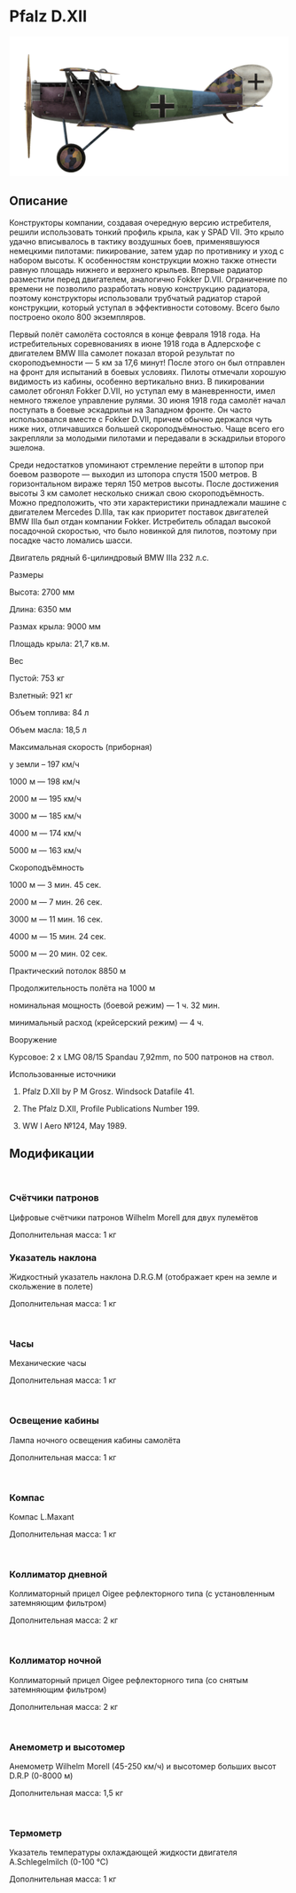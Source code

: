 # Pfalz D.XII
  

  
![pfalzd12](../images/pfalzd12.png)
  

  
## Описание
  

  
Конструкторы компании, создавая очередную версию истребителя, решили использовать тонкий профиль крыла, как у SPAD VII. Это крыло удачно вписывалось в тактику воздушных боев, применявшуюся немецкими пилотами: пикирование, затем удар по противнику и уход с набором высоты. К особенностям конструкции можно также отнести равную площадь нижнего и верхнего крыльев. Впервые радиатор разместили перед двигателем, аналогично Fokker D.VII. Ограничение по времени не позволило разработать новую конструкцию радиатора, поэтому конструкторы использовали трубчатый радиатор старой конструкции, который уступал в эффективности сотовому. Всего было построено около 800 экземпляров.
  

  
Первый полёт самолёта состоялся в конце февраля 1918 года. На истребительных соревнованиях в июне 1918 года в Адлерсхофе с двигателем BMW IIIa самолет показал второй результат по скороподъемности — 5 км за 17,6 минут! После этого он был отправлен на фронт для испытаний в боевых условиях. Пилоты отмечали хорошую видимость из кабины, особенно вертикально вниз. В пикировании самолет обгонял Fokker D.VII, но уступал ему в маневренности, имел немного тяжелое управление рулями. 30 июня 1918 года самолёт начал поступать в боевые эскадрильи на Западном фронте. Он часто использовался вместе с Fokker D.VII, причем обычно держался чуть ниже них, отличавшихся большей скороподъёмностью. Чаще всего его закрепляли за молодыми пилотами и передавали в эскадрильи второго эшелона.
  

  
Среди недостатков упоминают стремление перейти в штопор при боевом развороте — выходил из штопора спустя 1500 метров. В горизонтальном вираже терял 150 метров высоты. После достижения высоты 3 км самолет несколько снижал свою скороподъёмность. Можно предположить, что эти характеристики принадлежали машине с двигателем Mercedes D.IIIa, так как приоритет поставок двигателей BMW IIIa был отдан компании Fokker. Истребитель обладал высокой посадочной скоростью, что было новинкой для пилотов, поэтому при посадке часто ломались шасси.
  

  

  
Двигатель рядный 6-цилиндровый BMW IIIa 232 л.с.
  

  
Размеры
  
Высота: 2700 мм
  
Длина: 6350 мм
  
Размах крыла: 9000 мм
  
Площадь крыла: 21,7 кв.м.
  

  
Вес
  
Пустой: 753 кг
  
Взлетный: 921 кг
  
Объем топлива: 84 л
  
Объем масла: 18,5 л
  

  
Максимальная скорость (приборная)
  
у земли – 197 км/ч
  
1000 м — 198 км/ч
  
2000 м — 195 км/ч
  
3000 м — 185 км/ч
  
4000 м — 174 км/ч
  
5000 м — 163 км/ч
  

  
Скороподъёмность
  
1000 м — 3 мин. 45 сек.
  
2000 м — 7 мин. 26 сек.
  
3000 м — 11 мин. 16 сек.
  
4000 м — 15 мин. 24 сек.
  
5000 м — 20 мин. 02 сек.
  

  
Практический потолок 8850 м
  

  
Продолжительность полёта на 1000 м
  
номинальная мощность (боевой режим) — 1 ч. 32 мин.
  
минимальный расход (крейсерский режим) — 4 ч.
  

  
Вооружение
  
Курсовое: 2 х LMG 08/15 Spandau 7,92mm, по 500 патронов на ствол.
  

  
Использованные источники
  
1) Pfalz D.XII by P M Grosz. Windsock Datafile 41.
  
2) The Pfalz D.XII, Profile Publications Number 199.
  
3) WW I Aero №124, May 1989.
  

  
## Модификации
  
﻿
  
  
### Счётчики патронов
  

  
Цифровые счётчики патронов Wilhelm Morell для двух пулемётов
  
Дополнительная масса: 1 кг﻿
  
  
### Указатель наклона
  

  
Жидкостный указатель наклона D.R.G.M (отображает крен на земле и скольжение в полете)
  
Дополнительная масса: 1 кг
  
﻿
  
  
### Часы
  

  
Механические часы
  
Дополнительная масса: 1 кг
  
﻿
  
  
### Освещение кабины
  

  
Лампа ночного освещения кабины самолёта
  
Дополнительная масса: 1 кг
  
﻿
  
  
### Компас
  

  
Компас L.Maxant
  
Дополнительная масса: 1 кг
  
﻿
  
  
### Коллиматор дневной
  

  
Коллиматорный прицел Oigee рефлекторного типа (с установленным затемняющим фильтром)
  
Дополнительная масса: 2 кг
  
﻿
  
  
### Коллиматор ночной
  

  
Коллиматорный прицел Oigee рефлекторного типа (со снятым затемняющим фильтром)
  
Дополнительная масса: 2 кг
  
﻿
  
  
### Анемометр и высотомер
  

  
Анемометр Wilhelm Morell (45-250 км/ч) и высотомер больших высот D.R.P (0-8000 м)
  
Дополнительная масса: 1,5 кг
  
﻿
  
  
### Термометр
  

  
Указатель температуры охлаждающей жидкости двигателя A.Schlegelmilch (0-100 °C)
  
Дополнительная масса: 1 кг
  
